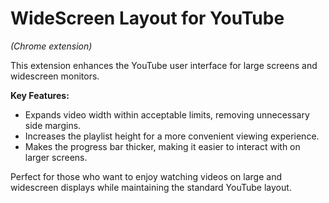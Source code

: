# WideScreen Layout for YouTube
_(Chrome extension)_

This extension enhances the YouTube user interface for large screens and widescreen monitors.

**Key Features:**

* Expands video width within acceptable limits, removing unnecessary side margins.
* Increases the playlist height for a more convenient viewing experience.
* Makes the progress bar thicker, making it easier to interact with on larger screens.

Perfect for those who want to enjoy watching videos on large and widescreen displays while maintaining the standard YouTube layout.
